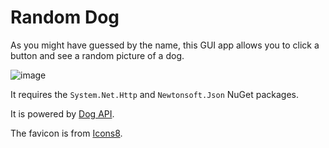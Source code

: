 # Random Dog
As you might have guessed by the name, this GUI app allows you to click a button and see a random picture of a dog.

![image](https://github.com/somnolentPumpkin/random-dog/assets/16698761/17fca20f-7144-4620-bc1a-31944bd99c82)

It requires the `System.Net.Http` and  `Newtonsoft.Json` NuGet packages.

It is powered by [Dog API](https://dog.ceo/dog-api/).

 The favicon is from [Icons8](https://icons8.com/).
